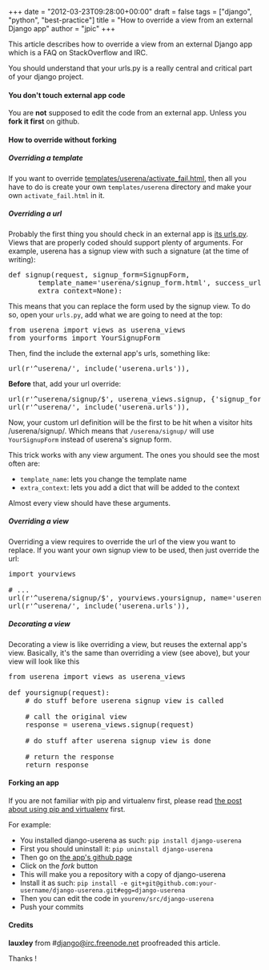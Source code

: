+++
date = "2012-03-23T09:28:00+00:00"
draft = false
tags = ["django", "python", "best-practice"]
title = "How to override a view from an external Django app"
author = "jpic"
+++

This article describes how to override a view from an external Django app which is a FAQ on StackOverflow and IRC.

You should understand that your urls.py is a really central and critical part of your django project.

#### You don't touch external app code

You are **not** supposed to edit the code from an external app. Unless you **fork it first** on github.

#### How to override without forking

##### Overriding a template

If you want to override [templates/userena/activate_fail.html](https://github.com/bread-and-pepper/django-userena/blob/master/userena/templates/userena/activate_fail.html), then all you have to do is create your own `templates/userena` directory and make your own `activate_fail.html` in it.

##### Overriding a url

Probably the first thing you should check in an external app is [its urls.py](https://github.com/bread-and-pepper/django-userena/blob/master/userena/urls.py). Views that are properly coded should support plenty of arguments. For example, userena has a signup view with such a signature (at the time of writing):

<pre class="sh_python">
def signup(request, signup_form=SignupForm,
       template_name='userena/signup_form.html', success_url=None,
       extra_context=None):
</pre>

This means that you can replace the form used by the signup view. To do so, open your `urls.py`, add what we are going to need at the top:

<pre class="sh_python">
from userena import views as userena_views
from yourforms import YourSignupForm
</pre>

Then, find the include the external app's urls, something like:

<pre class="sh_python">
url(r'^userena/', include('userena.urls')),
</pre>

**Before** that, add your url override:

<pre class="sh_python">
url(r'^userena/signup/$', userena_views.signup, {'signup_form': YourSignupForm}, name='userena_signup'),
url(r'^userena/', include('userena.urls')),
</pre>

Now, your custom url definition will be the first to be hit when a visitor hits /userena/signup/. Which means that `/userena/signup/` will use `YourSignupForm` instead of userena's signup form.

This trick works with any view argument. The ones you should see the most often are:

 - `template_name`: lets you change the template name
 - `extra_context`: lets you add a dict that will be added to the context

Almost every view should have these arguments.

##### Overriding a view

Overriding a view requires to override the url of the view you want to replace. If you want your own signup view to be used, then just override the url:

<pre class="sh_python">
import yourviews

# ...
url(r'^userena/signup/$', yourviews.yoursignup, name='userena_signup'),
url(r'^userena/', include('userena.urls')),
</pre>

##### Decorating a view

Decorating a view is like overriding a view, but reuses the external app's view. Basically, it's the same than overriding a view (see above), but your view will look like this

<pre class="sh_python">
from userena import views as userena_views

def yoursignup(request):
    # do stuff before userena signup view is called

    # call the original view
    response = userena_views.signup(request)

    # do stuff after userena signup view is done

    # return the response
    return response
</pre>

#### Forking an app

If you are not familiar with pip and virtualenv first, please read [the post about using pip and virtualenv](/post/19725807220/django-pinax-virtualenv-setuptools-pip) first.

For example:

 - You installed django-userena as such: `pip install django-userena`
 - First you should uninstall it: `pip uninstall django-userena`
 - Then go on [the app's github page](https://github.com/bread-and-pepper/django-userena)
 - Click on the *fork* button
 - This will make you a repository with a copy of django-userena
 - Install it as such: `pip install -e git+git@github.com:your-username/django-userena.git#egg=django-userena`
 - Then you can edit the code in `yourenv/src/django-userena`
 - Push your commits

#### Credits

**lauxley** from #django@irc.freenode.net proofreaded this article.

Thanks !
